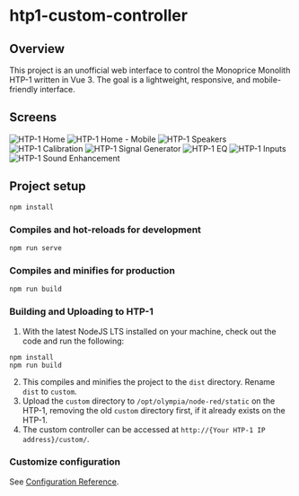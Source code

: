 # htp1-custom-controller

## Overview
This project is an unofficial web interface to control the Monoprice Monolith HTP-1 written in Vue 3. The goal is a lightweight, responsive, and mobile-friendly interface. 

## Screens

![HTP-1 Home](docs/htp1-home.png)
![HTP-1 Home - Mobile](docs/htp1-home-mobile.png)
![HTP-1 Speakers](docs/htp1-speakers.png)
![HTP-1 Calibration](docs/htp1-calibration.png)
![HTP-1 Signal Generator](docs/htp1-sgen.png)
![HTP-1 EQ](docs/htp1-eq.png)
![HTP-1 Inputs](docs/htp1-inputs.png)
![HTP-1 Sound Enhancement](docs/htp1-upmix.png)

## Project setup
```
npm install
```

### Compiles and hot-reloads for development
```
npm run serve
```

### Compiles and minifies for production
```
npm run build
```

### Building and Uploading to HTP-1
1. With the latest NodeJS LTS installed on your machine, check out the code and run the following:
```
npm install
npm run build
```
2. This compiles and minifies the project to the `dist` directory. Rename `dist` to `custom`.
3. Upload the `custom` directory to `/opt/olympia/node-red/static` on the HTP-1, removing the old `custom` directory first, if it already exists on the HTP-1.
4. The custom controller can be accessed at `http://{Your HTP-1 IP address}/custom/`.


### Customize configuration
See [Configuration Reference](https://cli.vuejs.org/config/).
